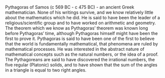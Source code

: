 Pythagoras of Samos (c 569 BC - c 475 BC) - an ancient Greek
mathematician. None of his writings survive, and we know relatively
little about the mathematics which he did. He is said to have been the
leader of a religious/scientific group and to have worked on arithmetic
and geometry. The theorem which we know as Pythagoras’ theorem was known
long before Pythagoras’ time, although Pythagoras himself might have
been the first to prove it. Pythagoras is said to have been one of the
first to believe that the world is fundamentally mathematical, that
phenomena are ruled by mathematical processes. He was interested in the
abstract nature of mathematical concepts such as the natural numbers, or
the idea of a proof. The Pythagoreans are said to have discovered the
irrational numbers, the five regular (Platonic) solids, and to have
shown that the sum of the angles in a triangle is equal to two right
angles.
